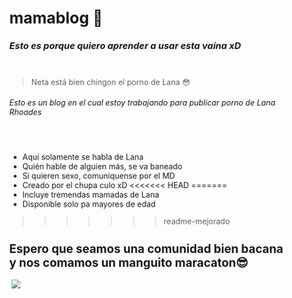 # mamablog 🤠
### *Esto es porque quiero aprender a usar esta vaina xD*
​
> Neta está bien chingon el porno de Lana 😳
​
###### Esto es un blog en el cual estoy trabajando para publicar porno de Lana Rhoades
​
- Aquí solamente se habla de Lana
- Quién hable de alguien más, se va baneado
- Si quieren sexo, comuniquense por el MD
- Creado por el chupa culo xD
<<<<<<< HEAD
​
=======
- Incluye tremendas mamadas de Lana
- Disponible solo pa mayores de edad​
>>>>>>> readme-mejorado
## Espero que seamos una comunidad bien bacana y nos comamos un manguito maracaton😎
​
[![](https://miamidiario.com/wp-content/uploads/Lana-Rhoades-1.jpg)](http://https://miamidiario.com/wp-content/uploads/Lana-Rhoades-1.jpg)


